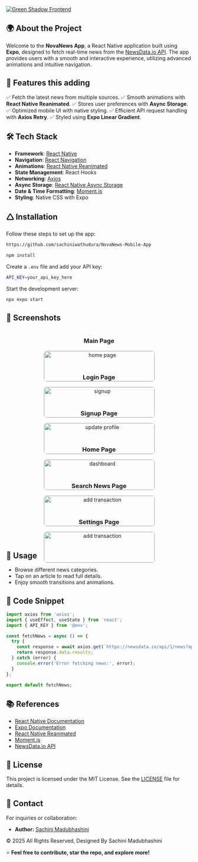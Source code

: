 <a href="https://git.io/typing-svg">     
  <img src="https://readme-typing-svg.herokuapp.com?font=Fira+Code&weight=600&size=50&pause=1000&center=true&vCenter=true&color=00897B&width=835&height=70&lines=NovaNews+App" alt="Green Shadow Frontend" />
</a>


## 🌍 About the Project
Welcome to the **NovaNews App**, a React Native application built using **Expo**, designed to fetch real-time news from the [NewsData.io API](https://newsdata.io/). The app provides users with a smooth and interactive experience, utilizing advanced animations and intuitive navigation.

## 🚀 Features this adding
✅ Fetch the latest news from multiple sources.
✅ Smooth animations with **React Native Reanimated**.
✅ Stores user preferences with **Async Storage**.
✅ Optimized mobile UI with native styling.
✅ Efficient API request handling with **Axios Retry**.
✅ Styled using **Expo Linear Gradient**.

## 🛠 Tech Stack
- **Framework**: [React Native](https://reactnative.dev/)
- **Navigation**: [React Navigation](https://reactnavigation.org/)
- **Animations**: [React Native Reanimated](https://docs.swmansion.com/react-native-reanimated/docs/layout-animations/entering-exiting-animations/)
- **State Management**: React Hooks
- **Networking**: [Axios](https://axios-http.com/)
- **Async Storage**: [React Native Async Storage](https://react-native-async-storage.github.io/async-storage/docs/install/)
- **Date & Time Formatting**: [Moment.js](https://momentjs.com/)
- **Styling**: Native CSS with Expo

## 🛆 Installation
Follow these steps to set up the app:

```sh
https://github.com/sachiniwathudura/NovaNews-Mobile-App

npm install
```

Create a `.env` file and add your API key:
```sh
API_KEY=your_api_key_here
```

Start the development server:
```sh
npx expo start
```
## 📸 Screenshots
 <div style="display: flex; flex-wrap: wrap; justify-content: center; gap: 16px; text-align: center;">
  <div style="flex: 1 1 300px; max-width: 300px;">
    <h3>Main Page</h3>
    <img src="assets/screenshots/main.jpeg" alt="home page" style="width: 100%; height: auto; border: 1px solid #ccc; border-radius: 8px;">
  </div>
  <div style="flex: 1 1 300px; max-width: 300px;">
    <h3>Login Page</h3>
    <img src="assets/screenshots/login.jpeg" alt="signup" style="width: 100%; height: auto; border: 1px solid #ccc; border-radius: 8px;">
  </div>
  <div style="flex: 1 1 300px; max-width: 300px;">
    <h3>Signup Page</h3>
    <img src="assets/screenshots/signup.jpeg" alt="update profile" style="width: 100%; height: auto; border: 1px solid #ccc; border-radius: 8px;">
  </div>
  <div style="flex: 1 1 300px; max-width: 300px;">
    <h3>Home Page</h3>
    <img src="assets/screenshots/news.jpeg" alt="dashboard" style="width: 100%; height: auto; border: 1px solid #ccc; border-radius: 8px;">
  </div>
  <div style="flex: 1 1 300px; max-width: 300px;">
    <h3>Search News Page</h3>
    <img src="assets/screenshots/searchnews.jpeg" alt="add transaction" style="width: 100%; height: auto; border: 1px solid #ccc; border-radius: 8px;">
  </div>
  <div style="flex: 1 1 300px; max-width: 300px;">
    <h3>Settings Page</h3>
    <img src="assets/screenshots/setting.jpeg" alt="add transaction" style="width: 100%; height: auto; border: 1px solid #ccc; border-radius: 8px;">
  </div>
</div>


## 📝 Usage
- Browse different news categories.
- Tap on an article to read full details.
- Enjoy smooth transitions and animations.

## 🧩 Code Snippet
```javascript
import axios from 'axios';
import { useEffect, useState } from 'react';
import { API_KEY } from '@env';

const fetchNews = async () => {
  try {
    const response = await axios.get(`https://newsdata.io/api/1/news?apikey=${API_KEY}`);
    return response.data.results;
  } catch (error) {
    console.error('Error fetching news:', error);
  }
};

export default fetchNews;
```

## 📚 References
- [React Native Documentation](https://reactnative.dev/)
- [Expo Documentation](https://docs.expo.dev/)
- [React Native Reanimated](https://docs.swmansion.com/react-native-reanimated/docs/layout-animations/entering-exiting-animations/)
- [Moment.js](https://momentjs.com/)
- [NewsData.io API](https://newsdata.io/)

## 📝 License

This project is licensed under the MIT License. See the [LICENSE](LICENSE) file for details.

## 📧 Contact

For inquiries or collaboration:
- **Author:** [Sachini Madubhashini](https://github.com/sachiniwathudura)

<div align="left">
    © 2025 All Rights Reserved, Designed By Sachini Madubhashini
</div>


⭐ **Feel free to contribute, star the repo, and explore more!**

